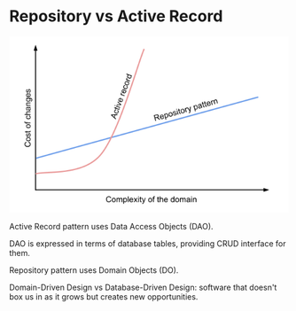 # Repository vs Active Record

![Repository vs Active Record](../images/repository.png)

Active Record pattern uses Data Access Objects (DAO).

DAO is expressed in terms of database tables, providing CRUD interface for them.

Repository pattern uses Domain Objects (DO).

Domain-Driven Design vs Database-Driven Design:
software that doesn't box us in as it grows but creates new opportunities.
